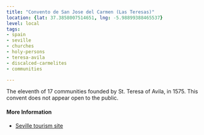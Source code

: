 ```yaml
---
title: "Convento de San Jose del Carmen (Las Teresas)"
location: {lat: 37.3858007514651, lng: -5.98899388465537}
level: local
tags:
- spain
- seville
- churches
- holy-persons
- teresa-avila
- discalced-carmelites
- communities

---
```



The eleventh of 17 communities founded by St. Teresa of Avila, in 1575.  This convent does not appear open to the public.

#### More Information

* [Seville tourism site](https://www.turismosevilla.org/en/what-see-and-do/heritage/monuments/san-jose-conventual-church-las-teresas)





